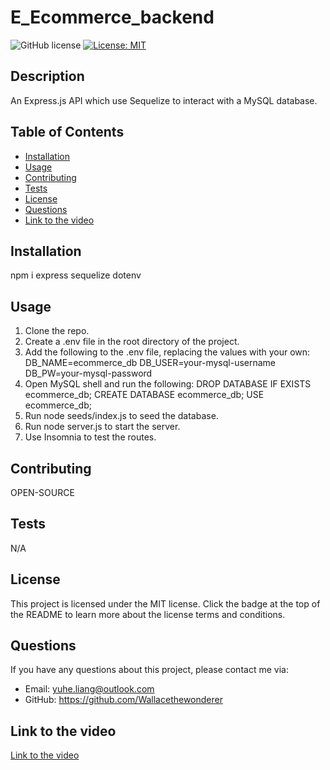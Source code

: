 # E_Ecommerce_backend

![GitHub license](https://img.shields.io/badge/license-MIT-blue.svg)
[![License: MIT](https://img.shields.io/badge/License-MIT-yellow.svg)](https://choosealicense.com/licenses)

## Description

An Express.js API which use Sequelize to interact with a MySQL database.

## Table of Contents

- [Installation](##installation)
- [Usage](##usage)
- [Contributing](##contributing)
- [Tests](##tests)
- [License](##license)
- [Questions](##questions)
- [Link to the video](##link-to-the-video)

## Installation

npm i express sequelize dotenv

## Usage

1. Clone the repo.
2. Create a .env file in the root directory of the project.
3. Add the following to the .env file, replacing the values with your own:
   DB_NAME=ecommerce_db
   DB_USER=your-mysql-username
   DB_PW=your-mysql-password
4. Open MySQL shell and run the following:
   DROP DATABASE IF EXISTS ecommerce_db;
   CREATE DATABASE ecommerce_db;
   USE ecommerce_db;
5. Run node seeds/index.js to seed the database.
6. Run node server.js to start the server.
7. Use Insomnia to test the routes.


## Contributing

OPEN-SOURCE

## Tests

N/A

## License

This project is licensed under the MIT license. Click the badge at the top of the README to learn more about the license terms and conditions.

## Questions

If you have any questions about this project, please contact me via:

- Email: yuhe.liang@outlook.com
- GitHub: https://github.com/Wallacethewonderer

## Link to the video

[Link to the video](https://drive.google.com/file/d/1c4o_jqYWq7W2g0Z_0AktQP0QHVZxEjj2/view)
